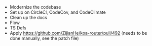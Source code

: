 * Modernize the codebase
* Set up on CircleCI, CodeCov, and CodeClimate
* Clean up the docs
* Flow
* TS Defs
* Apply https://github.com/ZijianHe/koa-router/pull/492 (needs to be done
  manually, see the patch file)
